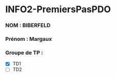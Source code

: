 ﻿# INFO2-PremiersPasPDO

### NOM : BIBERFELD
### Prénom : Margaux
### Groupe de TP : 
- [X] TD1
- [ ] TD2
